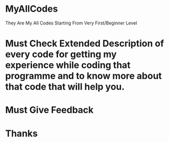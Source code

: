 # MyAllCodes
They Are My All Codes Starting From Very First/Beginner Level

# Must Check Extended Description of every code for getting my experience while coding that programme and to know more about that code that will help you. 

# Must Give Feedback

# Thanks
